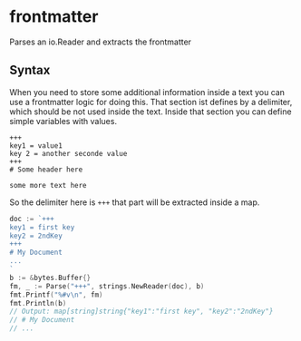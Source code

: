 # frontmatter
Parses an io.Reader and extracts the frontmatter 

## Syntax

When you need to store some additional information inside a text you can use a frontmatter logic for doing this. That section ist defines by a delimiter, which should be not used inside the text. Inside that section you can define simple variables with values. 

    +++
    key1 = value1
    key 2 = another seconde value
    +++
    # Some header here

    some more text here

So the delimiter here is `+++` that part will be extracted inside a map.

```go
doc := `+++
key1 = first key
key2 = 2ndKey 
+++
# My Document
...
`
b := &bytes.Buffer{}
fm, _ := Parse("+++", strings.NewReader(doc), b)
fmt.Printf("%#v\n", fm)
fmt.Println(b)
// Output: map[string]string{"key1":"first key", "key2":"2ndKey"}
// # My Document
// ...
```